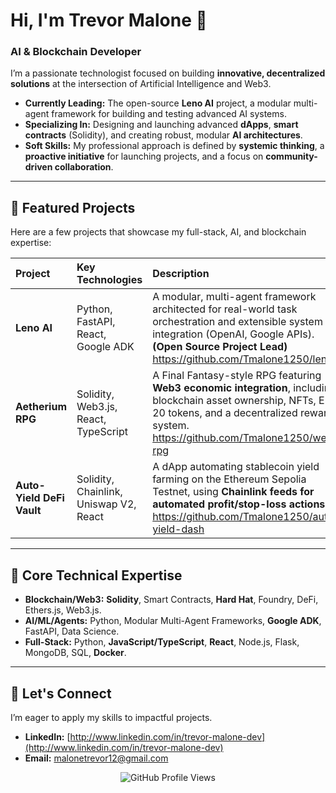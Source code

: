 # Hi, I'm Trevor Malone 👋

### AI & Blockchain Developer

I’m a passionate technologist focused on building **innovative, decentralized solutions** at the intersection of Artificial Intelligence and Web3.

- **Currently Leading:** The open-source **Leno AI** project, a modular multi-agent framework for building and testing advanced AI systems.
- **Specializing In:** Designing and launching advanced **dApps**, **smart contracts** (Solidity), and creating robust, modular **AI architectures**.
- **Soft Skills:** My professional approach is defined by **systemic thinking**, a **proactive initiative** for launching projects, and a focus on **community-driven collaboration**.

---

## 🚀 Featured Projects

Here are a few projects that showcase my full-stack, AI, and blockchain expertise:

| Project | Key Technologies | Description |
| :--- | :--- | :--- |
| **Leno AI** | Python, FastAPI, React, Google ADK | A modular, multi-agent framework architected for real-world task orchestration and extensible system integration (OpenAI, Google APIs). **(Open Source Project Lead)** https://github.com/Tmalone1250/lenoai |
| **Aetherium RPG** | Solidity, Web3.js, React, TypeScript | A Final Fantasy-style RPG featuring **Web3 economic integration**, including blockchain asset ownership, NFTs, ERC-20 tokens, and a decentralized rewards system. https://github.com/Tmalone1250/web3-rpg |
| **Auto-Yield DeFi Vault** | Solidity, Chainlink, Uniswap V2, React | A dApp automating stablecoin yield farming on the Ethereum Sepolia Testnet, using **Chainlink feeds for automated profit/stop-loss actions**. https://github.com/Tmalone1250/auto-yield-dash |

---

## 🧠 Core Technical Expertise

- **Blockchain/Web3:** **Solidity**, Smart Contracts, **Hard Hat**, Foundry, DeFi, Ethers.js, Web3.js.
- **AI/ML/Agents:** Python, Modular Multi-Agent Frameworks, **Google ADK**, FastAPI, Data Science.
- **Full-Stack:** Python, **JavaScript/TypeScript**, **React**, Node.js, Flask, MongoDB, SQL, **Docker**.

---

## 🤝 Let's Connect

I’m eager to apply my skills to impactful projects.

- **LinkedIn:** [http://www.linkedin.com/in/trevor-malone-dev](http://www.linkedin.com/in/trevor-malone-dev)
- **Email:** malonetrevor12@gmail.com

<p align="center">
  <img src="https://komarev.com/ghpvc/?username=Tmalone1250&label=Profile%20views&color=0e75b6&style=flat" alt="GitHub Profile Views" />
</p>
